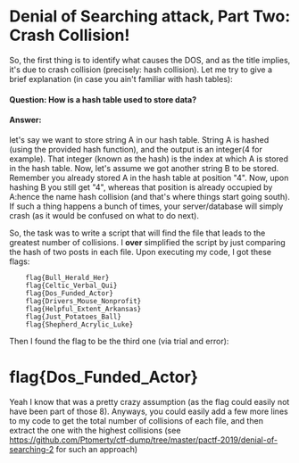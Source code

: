 # Denial of Searching attack, Part Two: Crash Collision!

So, the first thing is to identify what causes the DOS, and as the title implies, it's due to crash collision (precisely: hash collision). Let me try to give a brief explanation (in case you ain't familiar with hash tables):

#### Question: How is a hash table used to store data?

#### Answer: 
let's say we want to store string A in our hash table. String A is hashed (using the provided hash function), and the output is an integer(4 for example). That integer (known as the hash) is the index at which A is stored in the hash table. Now, let's assume we got another string B to be stored. Remember you already stored A in the hash table at position "4". Now, upon hashing B you still get "4", whereas that position is already occupied by A:hence the name hash collision (and that's where things start going south). If such a thing happens a bunch of times, your server/database will simply crash (as it would be confused on what to do next).


So, the task was to write a script that will find the file that leads to the greatest number of collisions. I **over** simplified the script by just comparing the hash of two posts in each file. Upon executing my code, I got these flags:

        flag{Bull_Herald_Her}
        flag{Celtic_Verbal_Qui}
        flag{Dos_Funded_Actor}
        flag{Drivers_Mouse_Nonprofit}
        flag{Helpful_Extent_Arkansas}
        flag{Just_Potatoes_Ball}
        flag{Shepherd_Acrylic_Luke}
        
Then I found the flag to be the third one (via trial and error):
# flag{Dos_Funded_Actor}

Yeah I know that was a pretty crazy assumption (as the flag could easily not have been part of those 8). Anyways, you could easily add a few more lines to my code to get the total number of collisions of each file, and then extract the one with the highest collisions (see https://github.com/Ptomerty/ctf-dump/tree/master/pactf-2019/denial-of-searching-2 for such an approach)
